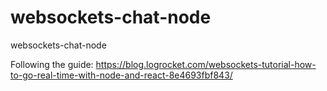 # websockets-chat-node
websockets-chat-node


Following the guide: https://blog.logrocket.com/websockets-tutorial-how-to-go-real-time-with-node-and-react-8e4693fbf843/
